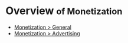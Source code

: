 # Overview <small>of Monetization</small>

* [Monetization > General](general/index.md)
* [Monetization > Advertising](advertising/index.md)